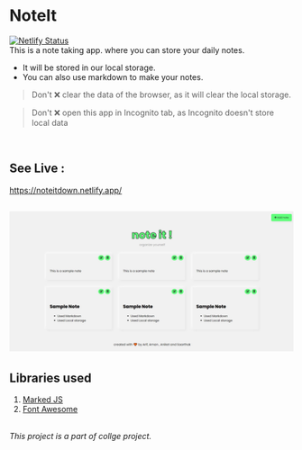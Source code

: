 # NoteIt
[![Netlify Status](https://api.netlify.com/api/v1/badges/81ded2fc-db61-4d2b-a642-d2fe9172e1dd/deploy-status)](https://app.netlify.com/sites/noteitdown/deploys)
<br>
This is a note taking app. where you can store your daily notes. 
- It will be stored in our local storage.
- You can also use markdown to make your notes.
> Don't ❌ clear the data of the browser, as it will clear the local storage.


> Don't ❌ open this app in Incognito tab, as Incognito doesn't store local data
<br>

## See Live :
https://noteitdown.netlify.app/

![Live Demo](https://github.com/arifimran5/noteit/blob/main/assets/live-demo.jpg)
<br>
---
## Libraries used 
1. <a href="https://marked.js.org/">Marked JS</a>
2. <a href="https://fontawesome.com/v4.7.0/icons/">Font Awesome</a>
<br>
<em>This project is a part of collge project. </em>
